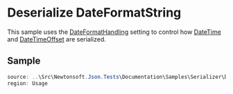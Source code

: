 ﻿# Deserialize DateFormatString

This sample uses the [DateFormatHandling](/api/newtonsoft/json/dateformathandling/) setting to control how [DateTime](T:System.DateTime) and [DateTimeOffset](T:System.DateTimeOffset) are serialized.

## Sample

```csharp Usage
source: ..\Src\Newtonsoft.Json.Tests\Documentation\Samples\Serializer\DeserializeDateFormatString.cs
region: Usage
```
